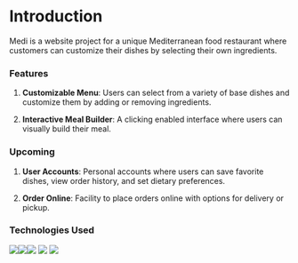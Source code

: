 # Introduction
Medi is a website project for a unique Mediterranean food restaurant where customers can customize their dishes by selecting their own ingredients. 

### Features
1. **Customizable Menu**: Users can select from a variety of base dishes and customize them by adding or removing ingredients.


2. **Interactive Meal Builder**: A clicking enabled interface where users can visually build their meal.


### Upcoming
1. **User Accounts**: Personal accounts where users can save favorite dishes, view order history, and set dietary preferences.


2. **Order Online**: Facility to place orders online with options for delivery or pickup.


### Technologies Used
<img src="https://img.shields.io/badge/html5-E34F26?style=for-the-badge&logo=html5&logoColor=white"><img src="https://img.shields.io/badge/css-1572B6?style=for-the-badge&logo=css3&logoColor=white"><img src="https://img.shields.io/badge/javascript-F7DF1E?style=for-the-badge&logo=javascript&logoColor=black">
<img src="https://img.shields.io/badge/react-61DAFB?style=for-the-badge&logo=react&logoColor=black">
<img src="https://img.shields.io/badge/redux-764ABC?style=for-the-badge&logo=redux&logoColor=black">

